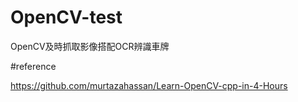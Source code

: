 # OpenCV-test


OpenCV及時抓取影像搭配OCR辨識車牌



#reference

https://github.com/murtazahassan/Learn-OpenCV-cpp-in-4-Hours
